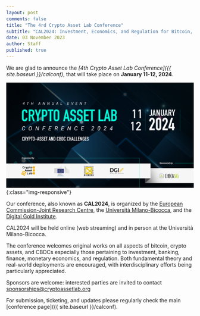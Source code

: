 ```yaml
---
layout: post
comments: false
title: "The 4rd Crypto Asset Lab Conference"
subtitle: "CAL2024: Investment, Economics, and Regulation for Bitcoin, Crypto Assets, and CBDCs"
date: 03 November 2023
author: Staff
published: true
---
```


We are glad to announce the
_[4th Crypto Asset Lab Conference]({{ site.baseurl }}/calconf)_,
that will take place on __January 11-12, 2024__.

![CAL2024](/img/cal2024/cal2024.jpg){:class="img-responsive"}

Our conference, also known as __CAL2024__,
is organized by the
[European Commission-Joint Research Centre](https://ec.europa.eu/knowledge4policy/organisation/jrc-joint-research-centre_en),
the
[Università Milano-Bicocca](https://www.unimib.it/),
and the
[Digital Gold Institute](https://www.dgi.io).

CAL2024 will be held online (web streaming)
and in person
at the Università Milano-Bicocca.

The conference welcomes original
works on all aspects of bitcoin, crypto assets, and CBDCs
especially those pertaining to investment, banking, finance,
monetary economics, and regulation.
Both fundamental theory and real-world deployments are encouraged,
with interdisciplinary efforts being particularly appreciated.

Sponsors are welcome:
interested parties are invited to contact
[sponsorships@cryptoassetlab.org](mailto:sponsorships@cryptoassetlab.org)

For submission, ticketing, and updates
please regularly check the main [conference page]({{ site.baseurl }}/calconf).
